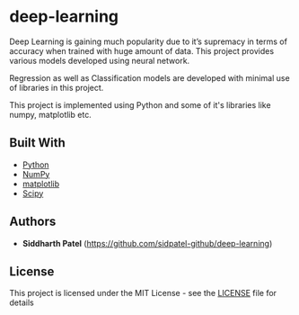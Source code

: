 # deep-learning

Deep Learning is gaining much popularity due to it’s supremacy in terms of accuracy when trained with huge amount of data. This project 
provides various models developed using neural network.

Regression as well as Classification models are developed with minimal use of libraries in this project.

This project is implemented using Python and some of it's libraries like numpy, matplotlib etc.

## Built With

* [Python](https://www.python.org/)
* [NumPy](http://www.numpy.org/)
* [matplotlib](https://matplotlib.org/)
* [Scipy](https://www.scipy.org/)

## Authors

* **Siddharth Patel** (https://github.com/sidpatel-github/deep-learning)

## License

This project is licensed under the MIT License - see the [LICENSE](LICENSE) file for details
